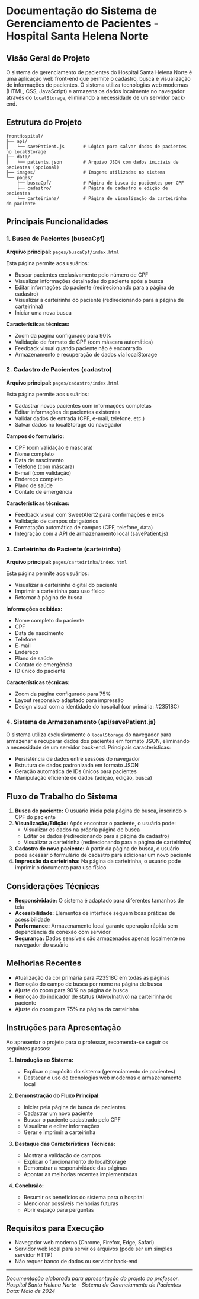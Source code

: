 # Documentação do Sistema de Gerenciamento de Pacientes - Hospital Santa Helena Norte

## Visão Geral do Projeto

O sistema de gerenciamento de pacientes do Hospital Santa Helena Norte é uma aplicação web front-end que permite o cadastro, busca e visualização de informações de pacientes. O sistema utiliza tecnologias web modernas (HTML, CSS, JavaScript) e armazena os dados localmente no navegador através do `localStorage`, eliminando a necessidade de um servidor back-end.

## Estrutura do Projeto

```
frontHospital/
├── api/
│   └── savePatient.js       # Lógica para salvar dados de pacientes no localStorage
├── data/
│   └── patients.json        # Arquivo JSON com dados iniciais de pacientes (opcional)
├── images/                  # Imagens utilizadas no sistema
└── pages/
    ├── buscaCpf/            # Página de busca de pacientes por CPF
    ├── cadastro/            # Página de cadastro e edição de pacientes
    └── carteirinha/         # Página de visualização da carteirinha do paciente
```

## Principais Funcionalidades

### 1. Busca de Pacientes (buscaCpf)

**Arquivo principal:** `pages/buscaCpf/index.html`

Esta página permite aos usuários:
- Buscar pacientes exclusivamente pelo número de CPF
- Visualizar informações detalhadas do paciente após a busca
- Editar informações do paciente (redirecionando para a página de cadastro)
- Visualizar a carteirinha do paciente (redirecionando para a página de carteirinha)
- Iniciar uma nova busca

**Características técnicas:**
- Zoom da página configurado para 90%
- Validação de formato de CPF (com máscara automática)
- Feedback visual quando paciente não é encontrado
- Armazenamento e recuperação de dados via localStorage

### 2. Cadastro de Pacientes (cadastro)

**Arquivo principal:** `pages/cadastro/index.html`

Esta página permite aos usuários:
- Cadastrar novos pacientes com informações completas
- Editar informações de pacientes existentes
- Validar dados de entrada (CPF, e-mail, telefone, etc.)
- Salvar dados no localStorage do navegador

**Campos do formulário:**
- CPF (com validação e máscara)
- Nome completo
- Data de nascimento
- Telefone (com máscara)
- E-mail (com validação)
- Endereço completo
- Plano de saúde
- Contato de emergência

**Características técnicas:**
- Feedback visual com SweetAlert2 para confirmações e erros
- Validação de campos obrigatórios
- Formatação automática de campos (CPF, telefone, data)
- Integração com a API de armazenamento local (savePatient.js)

### 3. Carteirinha do Paciente (carteirinha)

**Arquivo principal:** `pages/carteirinha/index.html`

Esta página permite aos usuários:
- Visualizar a carteirinha digital do paciente
- Imprimir a carteirinha para uso físico
- Retornar à página de busca

**Informações exibidas:**
- Nome completo do paciente
- CPF
- Data de nascimento
- Telefone
- E-mail
- Endereço
- Plano de saúde
- Contato de emergência
- ID único do paciente

**Características técnicas:**
- Zoom da página configurado para 75%
- Layout responsivo adaptado para impressão
- Design visual com a identidade do hospital (cor primária: #23518C)

### 4. Sistema de Armazenamento (api/savePatient.js)

O sistema utiliza exclusivamente o `localStorage` do navegador para armazenar e recuperar dados dos pacientes em formato JSON, eliminando a necessidade de um servidor back-end. Principais características:

- Persistência de dados entre sessões do navegador
- Estrutura de dados padronizada em formato JSON
- Geração automática de IDs únicos para pacientes
- Manipulação eficiente de dados (adição, edição, busca)

## Fluxo de Trabalho do Sistema

1. **Busca de paciente:** O usuário inicia pela página de busca, inserindo o CPF do paciente
2. **Visualização/Edição:** Após encontrar o paciente, o usuário pode:
   - Visualizar os dados na própria página de busca
   - Editar os dados (redirecionando para a página de cadastro)
   - Visualizar a carteirinha (redirecionando para a página de carteirinha)
3. **Cadastro de novo paciente:** A partir da página de busca, o usuário pode acessar o formulário de cadastro para adicionar um novo paciente
4. **Impressão da carteirinha:** Na página da carteirinha, o usuário pode imprimir o documento para uso físico

## Considerações Técnicas

- **Responsividade:** O sistema é adaptado para diferentes tamanhos de tela
- **Acessibilidade:** Elementos de interface seguem boas práticas de acessibilidade
- **Performance:** Armazenamento local garante operação rápida sem dependência de conexão com servidor
- **Segurança:** Dados sensíveis são armazenados apenas localmente no navegador do usuário

## Melhorias Recentes

- Atualização da cor primária para #23518C em todas as páginas
- Remoção do campo de busca por nome na página de busca
- Ajuste do zoom para 90% na página de busca
- Remoção do indicador de status (Ativo/Inativo) na carteirinha do paciente
- Ajuste do zoom para 75% na página da carteirinha

## Instruções para Apresentação

Ao apresentar o projeto para o professor, recomenda-se seguir os seguintes passos:

1. **Introdução ao Sistema:**
   - Explicar o propósito do sistema (gerenciamento de pacientes)
   - Destacar o uso de tecnologias web modernas e armazenamento local

2. **Demonstração do Fluxo Principal:**
   - Iniciar pela página de busca de pacientes
   - Cadastrar um novo paciente
   - Buscar o paciente cadastrado pelo CPF
   - Visualizar e editar informações
   - Gerar e imprimir a carteirinha

3. **Destaque das Características Técnicas:**
   - Mostrar a validação de campos
   - Explicar o funcionamento do localStorage
   - Demonstrar a responsividade das páginas
   - Apontar as melhorias recentes implementadas

4. **Conclusão:**
   - Resumir os benefícios do sistema para o hospital
   - Mencionar possíveis melhorias futuras
   - Abrir espaço para perguntas

## Requisitos para Execução

- Navegador web moderno (Chrome, Firefox, Edge, Safari)
- Servidor web local para servir os arquivos (pode ser um simples servidor HTTP)
- Não requer banco de dados ou servidor back-end

---

*Documentação elaborada para apresentação do projeto ao professor.*
*Hospital Santa Helena Norte - Sistema de Gerenciamento de Pacientes*
*Data: Maio de 2024*